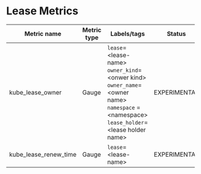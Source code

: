 # Lease Metrics

| Metric name| Metric type | Labels/tags                                                                                                                               | Status |
| ---------- | ----------- |-------------------------------------------------------------------------------------------------------------------------------------------| ----------- |
| kube_lease_owner | Gauge | `lease`=&lt;lease-name&gt; <br> `owner_kind`=&lt;onwer kind&gt; <br> `owner_name`=&lt;owner name&gt; <br> `namespace` = &lt;namespace&gt; <br> `lease_holder`=&lt;lease holder name&gt;| EXPERIMENTAL |
| kube_lease_renew_time | Gauge | `lease`=&lt;lease-name&gt;                                                                                                              | EXPERIMENTAL |
